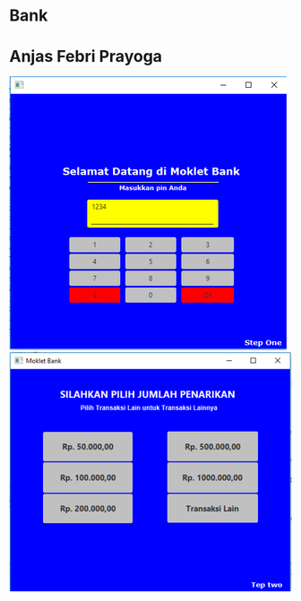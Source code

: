 # Bank
# Anjas Febri Prayoga
![alt text](https://github.com/ayoga/Bank/blob/master/Bank%201.PNG)
![alt text](https://github.com/ayoga/Bank/blob/master/Bank%202.PNG)
